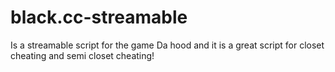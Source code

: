 # black.cc-streamable
Is a streamable script for the game Da hood and it is a great script for closet cheating and semi closet cheating!
